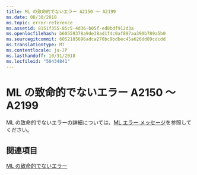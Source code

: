 ```yaml
---
title: ML の致命的でないエラー A2150 ～ A2199
ms.date: 08/30/2018
ms.topic: error-reference
ms.assetid: 8151f355-85c5-4d36-b05f-ed0bdf912d3a
ms.openlocfilehash: b60559378a9de38ad1f4c0af897aa390b789a5b0
ms.sourcegitcommit: 6052185696adca270bc9bdbec45a626dd89cdcdd
ms.translationtype: MT
ms.contentlocale: ja-JP
ms.lasthandoff: 10/31/2018
ms.locfileid: "50434841"
---
```

# <a name="ml-nonfatal-errors-a2150-a2199"></a>ML の致命的でないエラー A2150 ～ A2199

ML の致命的でないエラーの詳細については、[ML エラー メッセージ](../../assembler/masm/ml-error-messages.md)を参照してください。

## <a name="see-also"></a>関連項目

[ML の致命的でないエラー](../../assembler/masm/ml-nonfatal-errors.md)<br/>